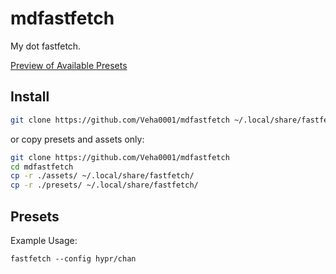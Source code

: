 # mdfastfetch

My dot fastfetch.

[Preview of Available Presets](https://github.com/Veha0001/mdfastfetch/wiki/Preview-of-Available-Presets)

## Install

```bash
git clone https://github.com/Veha0001/mdfastfetch ~/.local/share/fastfetch/
```

or copy presets and assets only:

```bash
git clone https://github.com/Veha0001/mdfastfetch
cd mdfastfetch
cp -r ./assets/ ~/.local/share/fastfetch/
cp -r ./presets/ ~/.local/share/fastfetch/
```

## Presets

Example Usage:

```fish
fastfetch --config hypr/chan
```
